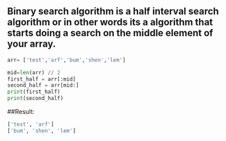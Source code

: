 ## Binary search algorithm is a half interval search algorithm or in other words its a algorithm  that starts doing a search  on the middle element of your array.

```python
arr= ['test','arf','bum','shen','lem']

mid=len(arr) // 2
first_half = arr[:mid]
second_half = arr[mid:]
print(first_half)
print(second_half)

```
##Result:
```python
['test', 'arf']
['bum', 'shen', 'lem']
```
